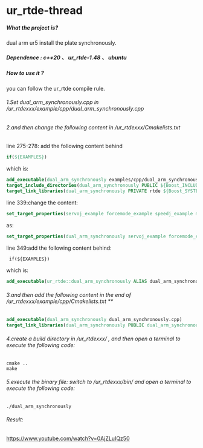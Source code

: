 # ur_rtde-thread

##### What the project is?

dual arm ur5 install the plate synchronously.

##### Dependence : c++20 、 ur_rtde-1.48 、 ubuntu

##### How to use it ? 

you can follow the ur_rtde compile rule. 

###### 1.Set dual_arm_synchronously.cpp in /ur_rtdexxx/example/cpp/dual_arm_synchronously.cpp

###### 2.and then  change the following content in  /ur_rtdexxx/Cmakelists.txt
line 275-278:   add the following content behind

```cmake
if(${EXAMPLES})
```

which is:

```cmake
add_executable(dual_arm_synchronously examples/cpp/dual_arm_synchronously.cpp)
target_include_directories(dual_arm_synchronously PUBLIC ${Boost_INCLUDE_DIRS} $<BUILD_INTERFACE:${CMAKE_CURRENT_SOURCE_DIR}/include> $<INSTALL_INTERFACE:include>)
target_link_libraries(dual_arm_synchronously PRIVATE rtde ${Boost_SYSTEM_LIBRARY} ${Boost_THREAD_LIBRARY})
```

line 339:change the content:

```cmake
set_target_properties(servoj_example forcemode_example speedj_example movej_path_with_blend_example io_example move_async_example move_path_async_example robotiq_gripper_example move_until_contact_example record_data_example PROPERTIES RUNTIME_OUTPUT_DIRECTORY "${CMAKE_CURRENT_SOURCE_DIR}/bin")
```

as:

```cmake
set_target_properties(dual_arm_synchronously servoj_example forcemode_example speedj_example movej_path_with_blend_example io_example move_async_example move_path_async_example robotiq_gripper_example move_until_contact_example record_data_example PROPERTIES RUNTIME_OUTPUT_DIRECTORY "${CMAKE_CURRENT_SOURCE_DIR}/bin")
```

line 349:add the following content behind:

```camke
 if(${EXAMPLES})
```

which is:

```cmake
add_executable(ur_rtde::dual_arm_synchronously ALIAS dual_arm_synchronously)  
```

###### 3.and then  add the following content in the end of   /ur_rtdexxx/example/cpp/Cmakelists.txt **

```cmake
add_executable(dual_arm_synchronously dual_arm_synchronously.cpp)
target_link_libraries(dual_arm_synchronously PUBLIC dual_arm_synchronously::rtde)
```

###### 4.create a build directory in /ur_rtdexxx/ , and then open a terminal  to execute the following code:

```shell
cmake ..
make 
```

###### 5.execute the binary file: switch to /ur_rtdexxx/bin/ and  open a terminal  to execute the following code:

```shell
./dual_arm_synchronously
```

###### Result:

https://www.youtube.com/watch?v=0AjZLuIQz50
